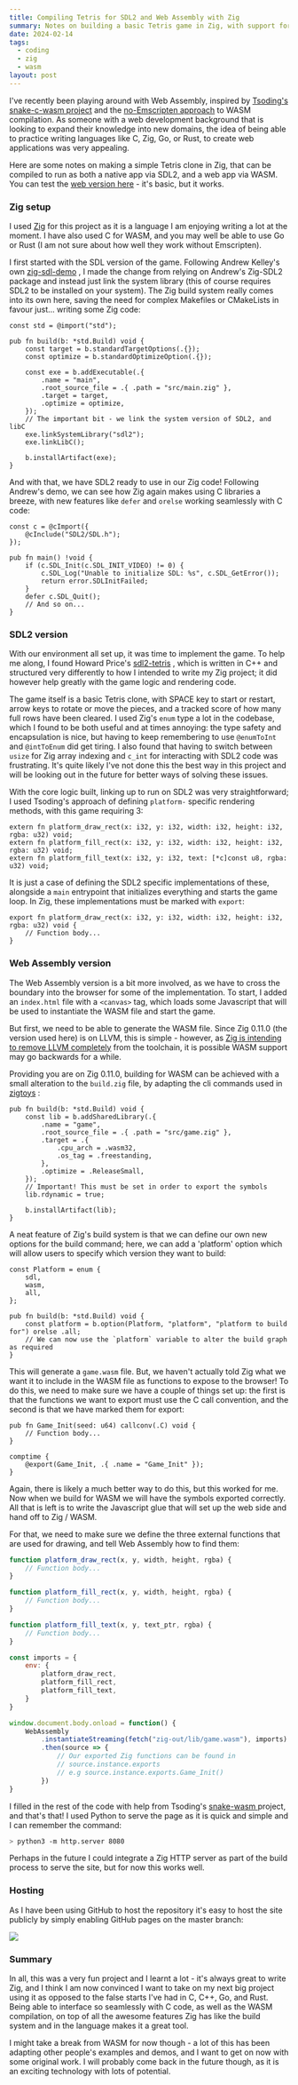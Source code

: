 ```yaml
---
title: Compiling Tetris for SDL2 and Web Assembly with Zig
summary: Notes on building a basic Tetris game in Zig, with support for both SDL2 and Web Assembly runtimes.
date: 2024-02-14
tags:
  - coding
  - zig
  - wasm
layout: post
---
```

I've recently been playing around with Web Assembly, inspired by [Tsoding's snake-c-wasm project](https://github.com/tsoding/snake-c-wasm/) and the [no-Emscripten approach](https://surma.dev/things/c-to-webassembly/) to WASM compilation. As someone with a web development background that is looking to expand their knowledge into new domains, the idea of being able to practice writing languages like C, Zig, Go, or Rust, to create web applications was very appealing.

Here are some notes on making a simple Tetris clone in Zig, that can be compiled to run as both a native app via SDL2, and a web app via WASM. You can test the [web version here](https://jameserrington.github.io/zig-tetris/) - it's basic, but it works.

### Zig setup

I used [Zig](https://ziglang.org/) for this project as it is a language I am enjoying writing a lot at the moment. I have also used C for WASM, and you may well be able to use Go or Rust (I am not sure about how well they work without Emscripten).

I first started with the SDL version of the game. Following Andrew Kelley's own [zig-sdl-demo](https://github.com/andrewrk/sdl-zig-demo) , I made the change from relying on Andrew's Zig-SDL2 package and instead just link the system library (this of course requires SDL2 to be installed on your system). The Zig build system really comes into its own here, saving the need for complex Makefiles or CMakeLists in favour just... writing some Zig code:

```zig
const std = @import("std");

pub fn build(b: *std.Build) void {
	const target = b.standardTargetOptions(.{});
	const optimize = b.standardOptimizeOption(.{});
	
	const exe = b.addExecutable(.{
		.name = "main",
		.root_source_file = .{ .path = "src/main.zig" },
		.target = target,
		.optimize = optimize,
	});
	// The important bit - we link the system version of SDL2, and libC
	exe.linkSystemLibrary("sdl2");
	exe.linkLibC();
	
	b.installArtifact(exe);
}
```

And with that, we have SDL2 ready to use in our Zig code! Following Andrew's demo, we can see how Zig again makes using C libraries a breeze, with new features like `defer` and `orelse` working seamlessly with C code:

```zig
const c = @cImport({
	@cInclude("SDL2/SDL.h");
});

pub fn main() !void {
	if (c.SDL_Init(c.SDL_INIT_VIDEO) != 0) {
		c.SDL_Log("Unable to initialize SDL: %s", c.SDL_GetError());
		return error.SDLInitFailed;
	}
	defer c.SDL_Quit();
	// And so on...
}
```

### SDL2 version

With our environment all set up, it was time to implement the game. To help me along, I found Howard Price's [sdl2-tetris](https://github.com/howprice/sdl2-tetris) , which is written in C++ and structured very differently to how I intended to write my Zig project; it did however help greatly with the game logic and rendering code.

The game itself is a basic Tetris clone, with SPACE key to start or restart, arrow keys to rotate or move the pieces, and a tracked score of how many full rows have been cleared. I used Zig's `enum` type a lot in the codebase, which I found to be both useful and at times annoying: the type safety and encapsulation is nice, but having to keep remembering to use `@enumToInt` and `@intToEnum` did get tiring. I also found that having to switch between `usize` for Zig array indexing and `c_int` for interacting with SDL2 code was frustrating. It's quite likely I've not done this the best way in this project and will be looking out in the future for better ways of solving these issues.

With the core logic built, linking up to run on SDL2 was very straightforward; I used Tsoding's approach of defining `platform-` specific rendering methods, with this game requiring 3:

```zig
extern fn platform_draw_rect(x: i32, y: i32, width: i32, height: i32, rgba: u32) void;
extern fn platform_fill_rect(x: i32, y: i32, width: i32, height: i32, rgba: u32) void;
extern fn platform_fill_text(x: i32, y: i32, text: [*c]const u8, rgba: u32) void;
```

It is just a case of defining the SDL2 specific implementations of these, alongside a `main` entrypoint that initializes everything and starts the game loop. In Zig, these implementations must be marked with `export`:

```zig
export fn platform_draw_rect(x: i32, y: i32, width: i32, height: i32, rgba: u32) void {
	// Function body...
}
```

### Web Assembly version

The Web Assembly version is a bit more involved, as we have to cross the boundary into the browser for some of the implementation. To start, I added an `index.html` file with a `<canvas>` tag, which loads some Javascript that will be used to instantiate the WASM file and start the game.

But first, we need to be able to generate the WASM file. Since Zig 0.11.0 (the version used here) is on LLVM, this is simple - however, as [Zig is intending to remove LLVM completely](https://github.com/ziglang/zig/issues/16270) from the toolchain, it is possible WASM support may go backwards for a while.

Providing you are on Zig 0.11.0, building for WASM can be achieved with a small alteration to the `build.zig` file, by adapting the cli commands used in [zigtoys](https://github.com/sleibrock/zigtoys) :

```zig
pub fn build(b: *std.Build) void {
	const lib = b.addSharedLibrary(.{
		.name = "game",
		.root_source_file = .{ .path = "src/game.zig" },
		.target = .{
			.cpu_arch = .wasm32,
			.os_tag = .freestanding,
		},
		.optimize = .ReleaseSmall,
	});
	// Important! This must be set in order to export the symbols
	lib.rdynamic = true;
	
	b.installArtifact(lib);
}
```

A neat feature of Zig's build system is that we can define our own new options for the build command; here, we can add a 'platform' option which will allow users to specify which version they want to build:

```zig
const Platform = enum {
	sdl,
	wasm,
	all,
};

pub fn build(b: *std.Build) void {
	const platform = b.option(Platform, "platform", "platform to build for") orelse .all;
	// We can now use the `platform` variable to alter the build graph as required
}
```

This will generate a `game.wasm` file. But, we haven't actually told Zig what we want it to include in the WASM file as functions to expose to the browser! To do this, we need to make sure we have a couple of things set up: the first is that the functions we want to export must use the C call convention, and the second is that we have marked them for export:

```zig
pub fn Game_Init(seed: u64) callconv(.C) void {
	// Function body...
}

comptime {
	@export(Game_Init, .{ .name = "Game_Init" });
}
```

Again, there is likely a much better way to do this, but this worked for me. Now when we build for WASM we will have the symbols exported correctly. All that is left is to write the Javascript glue that will set up the web side and hand off to Zig / WASM.

For that, we need to make sure we define the three external functions that are used for drawing, and tell Web Assembly how to find them:

```js
function platform_draw_rect(x, y, width, height, rgba) {
	// Function body...
}

function platform_fill_rect(x, y, width, height, rgba) {
	// Function body...
}

function platform_fill_text(x, y, text_ptr, rgba) {
	// Function body...
}

const imports = {
	env: {
		platform_draw_rect,
		platform_fill_rect,
		platform_fill_text,
	}
}

window.document.body.onload = function() {
	WebAssembly
		.instantiateStreaming(fetch("zig-out/lib/game.wasm"), imports)
		.then(source => {
			// Our exported Zig functions can be found in 
			// source.instance.exports
			// e.g source.instance.exports.Game_Init()
		})
}
```

I filled in the rest of the code with help from Tsoding's [snake-wasm ](https://github.com/tsoding/snake-c-wasm/blob/master/wasm_main.js) project, and that's that! I used Python to serve the page as it is quick and simple and I can remember the command:

```bash
> python3 -m http.server 8080
```

Perhaps in the future I could integrate a Zig HTTP server as part of the build process to serve the site, but for now this works well.

### Hosting

As I have been using GitHub to host the repository it's easy to host the site publicly by simply enabling GitHub pages on the master branch:

<img src="{{ '/img/github-pages.png' | url }}" class="img__full-width" />

### Summary

In all, this was a very fun project and I learnt a lot - it's always great to write Zig, and I think I am now convinced I want to take on my next big project using it as opposed to the false starts I've had in C, C++, Go, and Rust. Being able to interface so seamlessly with C code, as well as the WASM compilation, on top of all the awesome features Zig has like the build system and in the language makes it a great tool.

I might take a break from WASM for now though - a lot of this has been adapting other people's examples and demos, and I want to get on now with some original work. I will probably come back in the future though, as it is an exciting technology with lots of potential.